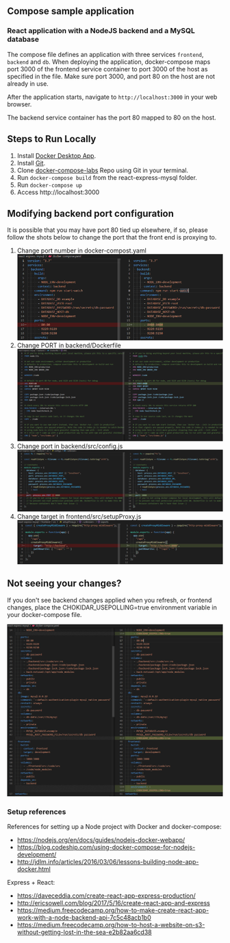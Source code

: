 ## Compose sample application
### React application with a NodeJS backend and a MySQL database

The compose file defines an application with three services `frontend`, `backend` and `db`.
When deploying the application, docker-compose maps port 3000 of the frontend service container to port 3000 of the host as specified in the file.
Make sure port 3000, and port 80 on the host are not already in use.

After the application starts, navigate to `http://localhost:3000` in your web browser.

The backend service container has the port 80 mapped to 80 on the host.

## Steps to Run Locally

1. Install [Docker Desktop App](https://www.docker.com/products/docker-desktop).
2. Install [Git](https://git-scm.com/downloads).
3. Clone [docker-compose-labs](https://github.com/n3rd253/docker-compose-labs.git) Repo using Git in your terminal.
4. Run `docker-compose build` from the react-express-mysql folder.
5. Run `docker-compose up`
6. Access http://localhost:3000


## Modifying backend port configuration

It is possible that you may have port 80 tied up elsewhere, if so, please follow the shots below to change the port that the front end is proxying to.
1. Change port number in docker-compost.yaml
![Update Docker Compose Port](./images/Update_Docker_Compose_Port.png)
2. Change PORT in backend/Dockerfile
![Update HPM Port](./images/Update_Dockerfile_Port.png)
3. Change port in backend/src/config.js
![Update React Config](./images/Update_React_Config_Port.png)
4. Change target in frontend/src/setupProxy.js
![Update HPM Port](./images/Update_HPM_Port.png)


## Not seeing your changes?
If you don't see backend changes applied when you refresh, or frontend changes, place the CHOKIDAR_USEPOLLING=true environment variable in your docker-compose file.

![Windows CHOKIDAR](./images/Windows_CHOKIDAR.png)


### Setup references

References for setting up a Node project with Docker and docker-compose:

- https://nodejs.org/en/docs/guides/nodejs-docker-webapp/
- https://blog.codeship.com/using-docker-compose-for-nodejs-development/
- http://jdlm.info/articles/2016/03/06/lessons-building-node-app-docker.html

Express + React:

- https://daveceddia.com/create-react-app-express-production/
- http://ericsowell.com/blog/2017/5/16/create-react-app-and-express
- https://medium.freecodecamp.org/how-to-make-create-react-app-work-with-a-node-backend-api-7c5c48acb1b0
- https://medium.freecodecamp.org/how-to-host-a-website-on-s3-without-getting-lost-in-the-sea-e2b82aa6cd38